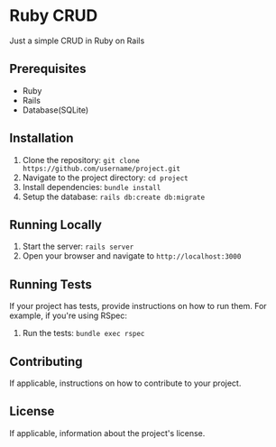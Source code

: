 # Ruby CRUD

Just a simple CRUD in Ruby on Rails

## Prerequisites

- Ruby
- Rails 
- Database(SQLite)

## Installation

1. Clone the repository: `git clone https://github.com/username/project.git`
2. Navigate to the project directory: `cd project`
3. Install dependencies: `bundle install`
4. Setup the database: `rails db:create db:migrate`

## Running Locally

1. Start the server: `rails server`
2. Open your browser and navigate to `http://localhost:3000`

## Running Tests

If your project has tests, provide instructions on how to run them. For example, if you're using RSpec:

1. Run the tests: `bundle exec rspec`

## Contributing

If applicable, instructions on how to contribute to your project.

## License

If applicable, information about the project's license.